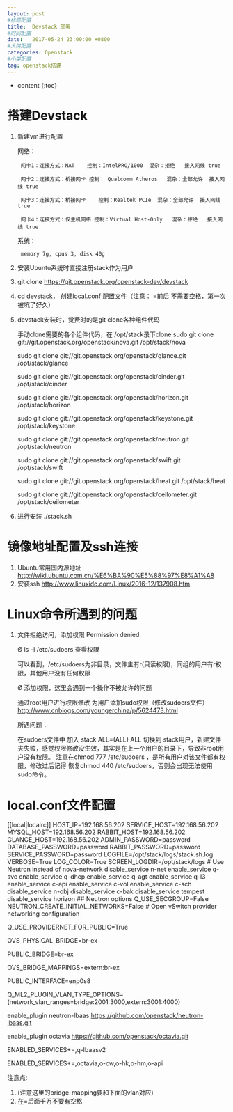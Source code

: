 ```yaml
---
layout: post
#标题配置
title:  Devstack 部署
#时间配置
date:   2017-05-24 23:00:00 +0800
#大类配置
categories: Openstack
#小类配置
tag: openstack搭建
---
```


* content
{:toc}

# 搭建Devstack

1. 新建vm进行配置

   网络：

        网卡1：连接方式：NAT    控制：IntelPRO/1000  混杂：拒绝   接入网线 true

        网卡2：连接方式：桥接网卡 控制： Qualcomm Atheros   混杂：全部允许  接入网线 true

        网卡3：连接方式：桥接网卡    控制：Realtek PCIe  混杂：全部允许  接入网线 true

        网卡4：连接方式：仅主机网络 控制：Virtual Host-Only   混杂：拒绝   接入网线 true

   系统：

        memory 7g, cpus 3, disk 40g

2. 安装Ubuntu系统时直接注册stack作为用户
3. git clone https://git.openstack.org/openstack-dev/devstack
4. cd devstack， 创建local.conf 配置文件（注意： =前后 不需要空格，第一次被坑了好久）
5. devstack安装时，觉费时的是git clone各种组件代码

   手动clone需要的各个组件代码，在 /opt/stack录下clone
   sudo git clone git://git.openstack.org/openstack/nova.git /opt/stack/nova

   sudo git clone git://git.openstack.org/openstack/glance.git /opt/stack/glance

   sudo git clone git://git.openstack.org/openstack/cinder.git /opt/stack/cinder

   sudo git clone git://git.openstack.org/openstack/horizon.git /opt/stack/horizon

   sudo git clone git://git.openstack.org/openstack/keystone.git /opt/stack/keystone

   sudo git clone git://git.openstack.org/openstack/neutron.git /opt/stack/neutron

   sudo git clone git://git.openstack.org/openstack/swift.git /opt/stack/swift

   sudo git clone git://git.openstack.org/openstack/heat.git /opt/stack/heat

   sudo git clone git://git.openstack.org/openstack/ceilometer.git /opt/stack/ceilometer

6. 进行安装
   ./stack.sh

# 镜像地址配置及ssh连接

1. Ubuntu常用国内源地址
   http://wiki.ubuntu.com.cn/%E6%BA%90%E5%88%97%E8%A1%A8
2. 安装ssh
   http://www.linuxidc.com/Linux/2016-12/137908.htm

# Linux命令所遇到的问题

1. 文件拒绝访问，添加权限
   Permission denied.

   Ø  ls –l /etc/sudoers 查看权限

   可以看到，/etc/sudoers为非目录，文件主有r(只读权限)，同组的用户有r权限，其他用户没有任何权限

   Ø  添加权限，这里会遇到一个操作不被允许的问题

   通过root用户进行权限修改
   为用户添加sudo权限（修改sudoers文件）
   http://www.cnblogs.com/youngerchina/p/5624473.html

   所遇问题：

   在sudoers文件中 加入
   stack ALL=(ALL) ALL
   切换到 stack用户，新建文件夹失败，感觉权限修改没生效，其实是在上一个用户的目录下，导致非root用户没有权限。
   注意在chmod 777 /etc/sudoers ，是所有用户对该文件都有权限，修改过后记得 恢复chmod 440 /etc/sudoers，否则会出现无法使用sudo命令。

# local.conf文件配置

[[local|localrc]]
HOST_IP=192.168.56.202
SERVICE_HOST=192.168.56.202
MYSQL_HOST=192.168.56.202
RABBIT_HOST=192.168.56.202
GLANCE_HOST=192.168.56.202
ADMIN_PASSWORD=password
DATABASE_PASSWORD=password
RABBIT_PASSWORD=password
SERVICE_PASSWORD=password
LOGFILE=/opt/stack/logs/stack.sh.log
VERBOSE=True
LOG_COLOR=True
SCREEN_LOGDIR=/opt/stack/logs
\# Use Neutron instead of nova-network
disable_service n-net
enable_service q-svc
enable_service q-dhcp
enable_service q-agt
enable_service q-l3
enable_service c-api
enable_service c-vol
enable_service c-sch
disable_service n-obj
disable_service c-bak
disable_service tempest
disable_service horizon
\#\# Neutron options
Q_USE_SECGROUP=False
NEUTRON_CREATE_INITIAL_NETWORKS=False
\# Open vSwitch provider networking configuration

Q_USE_PROVIDERNET_FOR_PUBLIC=True

OVS_PHYSICAL_BRIDGE=br-ex

PUBLIC_BRIDGE=br-ex

OVS_BRIDGE_MAPPINGS=extern:br-ex

PUBLIC_INTERFACE=enp0s8

Q_ML2_PLUGIN_VLAN_TYPE_OPTIONS=(network_vlan_ranges=bridge:2001:3000,extern:3001:4000)

enable_plugin neutron-lbaas https://github.com/openstack/neutron-lbaas.git

enable_plugin octavia https://github.com/openstack/octavia.git

ENABLED_SERVICES+=,q-lbaasv2

ENABLED_SERVICES+=,octavia,o-cw,o-hk,o-hm,o-api

注意点:
1.  (注意这里的bridge-mapping要和下面的vlan对应)
2. 在=后面千万不要有空格